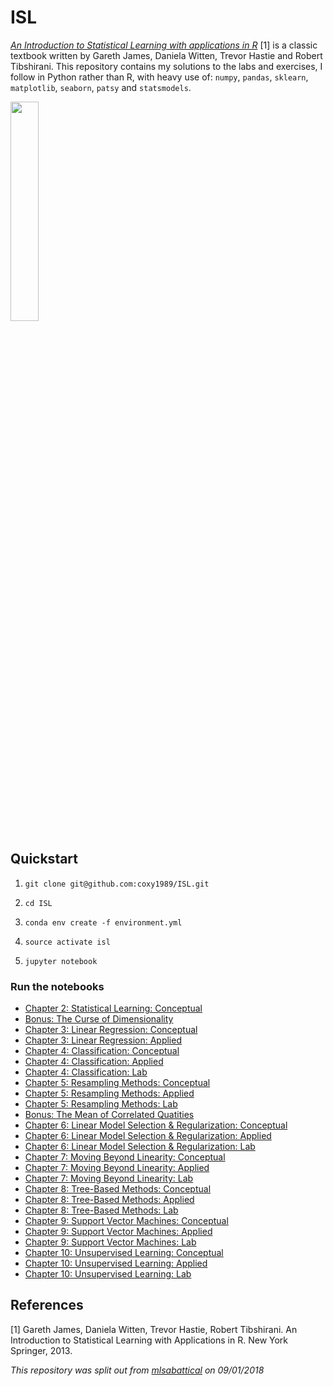 # ISL

[*An Introduction to Statistical Learning with applications in R*](http://www-bcf.usc.edu/~gareth/ISL/) [1] is a classic textbook written by Gareth James, Daniela Witten, Trevor Hastie and Robert Tibshirani. This repository contains my solutions to the labs and exercises, I follow in Python rather than R, with heavy use of: `numpy`, `pandas`, `sklearn`, `matplotlib`, `seaborn`, `patsy` and `statsmodels`.

<img src='http://www-bcf.usc.edu/~gareth/ISL/Noah.jpg' width=30%, margin-left=auto, margin-right=auto, display=block>

## Quickstart

1. `git clone git@github.com:coxy1989/ISL.git`

2. `cd ISL`

3. `conda env create -f environment.yml`

4. `source activate isl`

5. `jupyter notebook`

### Run the notebooks

- [Chapter 2: Statistical Learning: Conceptual]()
- [Bonus: The Curse of Dimensionality]()
- [Chapter 3: Linear Regression: Conceptual]()
- [Chapter 3: Linear Regression: Applied]()
- [Chapter 4: Classification: Conceptual]()
- [Chapter 4: Classification: Applied]()
- [Chapter 4: Classification: Lab]()
- [Chapter 5: Resampling Methods: Conceptual]()
- [Chapter 5: Resampling Methods: Applied]()
- [Chapter 5: Resampling Methods: Lab]()
- [Bonus: The Mean of Correlated Quatities]()
- [Chapter 6: Linear Model Selection & Regularization: Conceptual]()
- [Chapter 6: Linear Model Selection & Regularization: Applied]()
- [Chapter 6: Linear Model Selection & Regularization: Lab]()
- [Chapter 7: Moving Beyond Linearity: Conceptual]()
- [Chapter 7: Moving Beyond Linearity: Applied]()
- [Chapter 7: Moving Beyond Linearity: Lab]()
- [Chapter 8: Tree-Based Methods: Conceptual]()
- [Chapter 8: Tree-Based Methods: Applied]()
- [Chapter 8: Tree-Based Methods: Lab]()
- [Chapter 9: Support Vector Machines: Conceptual]()
- [Chapter 9: Support Vector Machines: Applied]()
- [Chapter 9: Support Vector Machines: Lab]()
- [Chapter 10: Unsupervised Learning: Conceptual]()
- [Chapter 10: Unsupervised Learning: Applied]()
- [Chapter 10: Unsupervised Learning: Lab]()

## References

[1] Gareth James, Daniela Witten, Trevor Hastie, Robert Tibshirani. An Introduction to Statistical Learning with Applications in R. New York Springer, 2013.



*This repository was split out from [mlsabattical]() on 09/01/2018*
